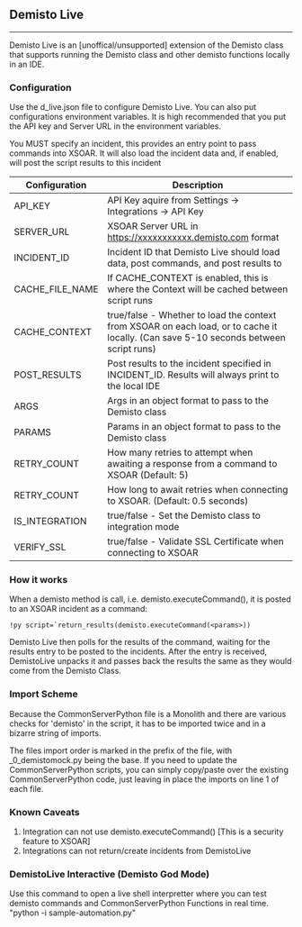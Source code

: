 ## Demisto Live

---

Demisto Live is an [unoffical/unsupported] extension of the Demisto class that supports running the Demisto class and other demisto functions locally in an IDE. 


### Configuration
Use the d_live.json file to configure Demisto Live. You can also put configurations environment variables. It is high recommended that you put the API key and Server URL in the environment variables.

You MUST specify an incident, this provides an entry point to pass commands into XSOAR. It will also load the incident data and, if enabled, will post the script results to this incident

| Configuration      | Description |
| ----------- | ----------- |
| API_KEY      | API Key aquire from Settings -> Integrations -> API Key      |
| SERVER_URL   | XSOAR Server URL in https://xxxxxxxxxxx.demisto.com format   |
| INCIDENT_ID  | Incident ID that Demisto Live should load data, post commands, and post results to|
| CACHE_FILE_NAME | If CACHE_CONTEXT is enabled, this is where the Context will be cached between script runs|
|CACHE_CONTEXT | true/false - Whether to load the context from XSOAR on each load, or to cache it locally. (Can save 5-10 seconds between script runs)|
| POST_RESULTS | Post results to the incident specified in INCIDENT_ID. Results will always print to the local IDE |
| ARGS | Args in an object format to pass to the Demisto class |
| PARAMS | Params in an object format to pass to the Demisto class |
| RETRY_COUNT | How many retries to attempt when awaiting a response from a command to XSOAR (Default: 5)|
| RETRY_COUNT | How long to await retries when connecting to XSOAR. (Default: 0.5 seconds)|
| IS_INTEGRATION | true/false - Set the Demisto class to integration mode| 
| VERIFY_SSL | true/false - Validate SSL Certificate when connecting to XSOAR

### How it works
When a demisto method is call, i.e. demisto.executeCommand(), it is posted to an XSOAR incident as a command:
```
!py script=`return_results(demisto.executeCommand(<params>))
```

Demisto Live then polls for the results of the command, waiting for the results entry to be posted to the incidents. After the entry is received, DemistoLive unpacks it and passes back the results the same as they would come from the Demisto Class.

### Import Scheme
Because the CommonServerPython file is a Monolith and there are various checks for 'demisto' in the script, it has to be imported twice and in a bizarre string of imports. 

The files import order is marked in the prefix of the file, with _0_demistomock.py being the base. If you need to update the CommonServerPython scripts, you can simply copy/paste over the existing CommonServerPython code, just leaving in place the imports on line 1 of each file.

### Known Caveats
1. Integration can not use demisto.executeCommand() [This is a security feature to XSOAR]
2. Integrations can not return/create incidents from DemistoLive


### DemistoLive Interactive (Demisto God Mode)
Use this command to open a live shell interpretter where you can test demisto commands and CommonServerPython Functions in real time.
"python -i sample-automation.py"